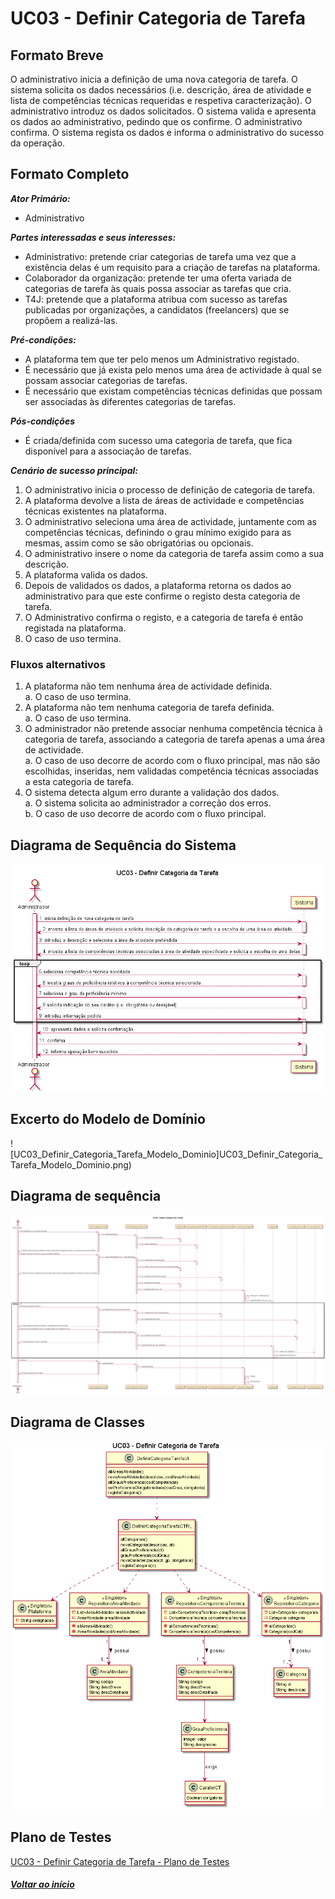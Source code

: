 # UC03 - Definir Categoria de Tarefa

## Formato Breve

O administrativo inicia a definição de uma nova categoria de tarefa. O sistema solicita os dados necessários (i.e. descrição, área de atividade e lista de competências técnicas requeridas e respetiva caracterização). O administrativo introduz os dados solicitados. O
sistema valida e apresenta os dados ao administrativo, pedindo que os confirme. O administrativo confirma. O sistema regista os dados e informa o administrativo do sucesso da operação.


## Formato Completo

**_Ator Primário:_**

- Administrativo

**_Partes interessadas e seus interesses:_**

- Administrativo: pretende criar categorias de tarefa uma vez que a existência delas é um requisito para a criação de tarefas na  plataforma.
- Colaborador da organização: pretende ter uma oferta variada de categorias de tarefa às quais possa associar as tarefas que cria.
- T4J: pretende que a plataforma atribua com sucesso as tarefas publicadas por organizações, a candidatos (freelancers) que se propõem a realizá-las.

**_Pré-condições:_**

- A plataforma tem que ter pelo menos um Administrativo registado.
- É necessário que já exista pelo menos uma área de actividade à qual se possam associar categorias de tarefas.
- É necessário que existam competências técnicas definidas que possam ser associadas às diferentes categorias de tarefas.

**_Pós-condições_**

- É criada/definida com sucesso uma categoria de tarefa, que fica disponível para a associação de tarefas.

**_Cenário de sucesso principal:_**

1.	O administrativo inicia o processo de definição de categoria de tarefa.
2.	A plataforma devolve a lista de áreas de actividade e competências técnicas existentes na plataforma.
3.	O administrativo seleciona uma área de actividade, juntamente com as competências técnicas, definindo o grau mínimo exigido para as mesmas, assim como se são obrigatórias ou opcionais.
4.	O administrativo insere o nome da categoria de tarefa assim como a sua descrição.
5.	A plataforma valida os dados.
6.	Depois de validados os dados, a plataforma  retorna os dados ao administrativo para que este confirme o registo desta categoria de tarefa.
7.	O Administrativo confirma o registo, e a categoria de tarefa é então registada na plataforma.
8.	O caso de uso termina.

### Fluxos alternativos

1. A plataforma não tem nenhuma área de actividade definida. <br/>
    a. O caso de uso termina.
2. A plataforma não tem nenhuma categoria de tarefa definida. <br/>
    a. O caso de uso termina.
3. O administrador não pretende associar nenhuma competência técnica à categoria de tarefa, associando a categoria de tarefa apenas a uma área de actividade. <br/>
    a. O caso de uso decorre de acordo com o fluxo principal, mas não são escolhidas, inseridas, nem validadas competência técnicas associadas a esta categoria de tarefa.
4. O sistema detecta algum erro durante a validação dos dados. <br/>
    a. O sistema solicita ao administrador a correção dos erros. <br/>
    b. O caso de uso decorre de acordo com o fluxo principal.


## Diagrama de Sequência do Sistema
![UC03_Definir_Categoria_Tarefa_Diagrama_Sequencia_Sistema](UC03_Definir_Categoria_Tarefa_Diagrama_Sequencia_Sistema.png)

## Excerto do Modelo de Domínio
![UC03_Definir_Categoria_Tarefa_Modelo_Dominio]UC03_Definir_Categoria_Tarefa_Modelo_Dominio.png)

## Diagrama de sequência <br/>
![UC03_Definir_Categoria_Tarefa_Diagrama_Sequencia](UC03_Definir_Categoria_Tarefa_Diagrama_Sequencia.png)

## Diagrama de Classes <br/>
![UC03_Definir_Categoria_Tarefa_Diagrama_Classes](UC03_Definir_Categoria_Tarefa_Diagrama_Classes.png)

## Plano de Testes <br/>
[UC03 - Definir Categoria de Tarefa - Plano de Testes](UC03_Definir_Categoria_Tarefa_Test_Scenario.md)

##### [Voltar ao início](https://github.com/blestonbandeiraUPSKILL/upskill_java1_labprg_grupo2/tree/main/README.md)
